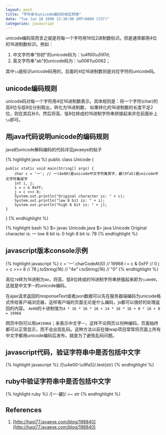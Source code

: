 ```yaml
---
layout: post
title: "字符串与unicode编码的相互转换"
date: "Tue Jun 10 2008 13:30:00 GMT+0800 (CST)"
categories: javascript
---
```


unicode编码简而言之就是将每一个字符用16位2进制数标识。但是通常都用4位的16进制数标识。例如：

1. 中文字符串"你好"的unicode码为：\u4f60\u597d;
2. 英文字符串"ab"的unicode码为：\u0061\u0062；

其中`\u`是标识unicode码用的，后面的4位16进制数则是对应字符的unicode码。

unicode编码规则
-----

unicode码对每一个字符用4位16进制数表示。具体规则是：将一个字符(char)的高8位与低8位分别取出，转化为16进制数，
如果转化的16进制数的长度不足2位，则在其后补0，然后将高、低8位转成的16进制字符串拼接起来并在前面补上`\u`即可。

用java代码说明unicode的编码规则
-----

java的unicode解码编码的代码详见javaeye的帖子

{% highlight java %}
public class Unicode {

    public static void main(String[] args) {
        char c = '一'; // 一(4e00)是unicode中文字符集首字，龥(9fa5)是unicode中文字符集尾字
        int i, j;
        i = c & 0xFF;
        j = c >>> 8;
        System.out.println("Original character is: " + c);
        System.out.println("low 8 bit is: " + i);
        System.out.println("high 8 bit is: " + j);
    }

}
{% endhighlight %}

{% highlight bash %}
$> javac Unicode.java
$> java Unicode
Original character is: 一
low 8 bit is: 0
high 8 bit is: 78
{% endhighlight %}

javascript版本console示例
-----

{% highlight javascript %}
c = '一'.charCodeAt(0)
// 19968
i = c & 0xFF
// 0
j = c >>> 8
// 78
j.toString(16)
// "4e"
i.toString(16)
// "0"
{% endhighlight %}

高位`78`转为16进制为`4e`，将高、低8位转成的16进制字符串拼接起来即为`\u4e00`，这就是中文字`一`的unicode编码。

在ajax请求返回的responseText或者json数据可以先在服务器端编码为unicode格式传给客户端浏览器，这样客户端的页面无论是什么编码，js都可以很好的处理返回的内容。
`4e00`的十进制值为`4 * 16 * 16 * 16 + 14 * 16 * 16 + 0 * 16 + 0 = 19968`

网页中则可以用`&#19968`；来表示中文字`一`，这样不论网页以何种编码，页面始终都可以正常显示，而不会出现乱码。这种方法以前在做wap项目常常将页面上所有中文字都用unicode编码后发布，就是为了避免乱码问题。

javascript代码，验证字符串中是否包括中文字
-----

{% highlight javascript %}
/[\u4e00-\u9fa5]/.test(str)
{% endhighlight %}

ruby中验证字符串中是否包括中文字
-----

{% highlight ruby %}
/[一-龥]/ =~ str
{% endhighlight %}

References
-----

1. [http://haoi77.javaeye.com/blog/198840](http://haoi77.javaeye.com/blog/198840)
